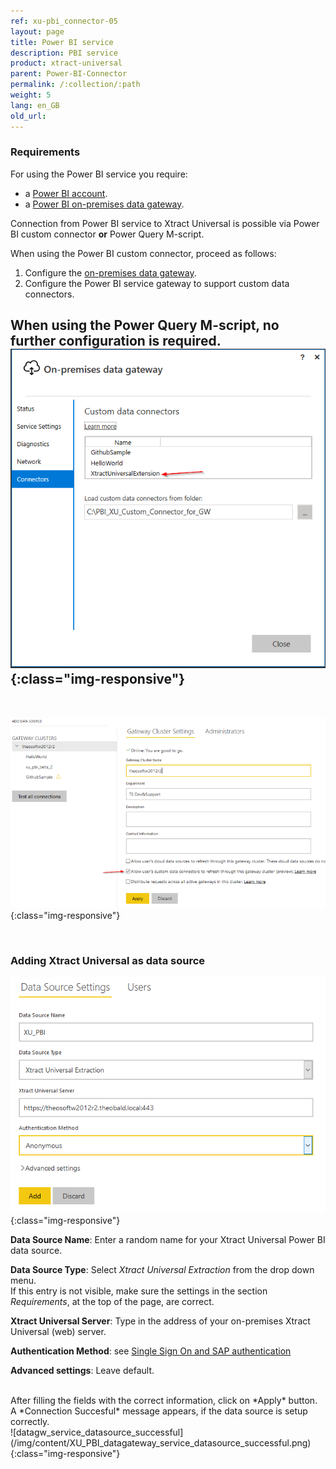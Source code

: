 ```yaml
---
ref: xu-pbi_connector-05
layout: page
title: Power BI service
description: PBI service
product: xtract-universal
parent: Power-BI-Connector
permalink: /:collection/:path
weight: 5
lang: en_GB
old_url:
---
```



### Requirements

For using the Power BI service you require:
* a [Power BI account](https://powerbi.microsoft.com/en-us/landing/signin/). 
* a [Power BI on-premises data gateway](https://powerbi.microsoft.com/en-us/gateway/).

Connection from Power BI service to Xtract Universal is possible via Power BI custom connector **or** Power Query M-script.

When using the Power BI custom connector, proceed as follows:
1. Configure the [on-premises data gateway](https://docs.microsoft.com/en-us/power-bi/service-gateway-custom-connectors).
2. Configure the Power BI service gateway to support custom data connectors. 

When using the Power Query M-script, no further configuration is required.
![datagw_custom_conn](/img/content/XU_PBI_datagateway_config.png){:class="img-responsive"}
---
<br>

![datagw_service_custom_conn](/img/content/XU_PBI_datagateway_service_config.png){:class="img-responsive"}


<br>

### Adding Xtract Universal as data source

![datagw_service_datasource](/img/content/XU_PBI_datagateway_service_datasource.png){:class="img-responsive"}

**Data Source Name**: Enter a random name for your Xtract Universal Power BI data source.

**Data Source Type**: Select *Xtract Universal Extraction* from the drop down menu. 
<br> If this entry is not visible, make sure the settings in the section *Requirements*, at the top of the page, are correct.

**Xtract Universal Server**: Type in the address of your on-premises Xtract Universal (web) server. 

**Authentication Method**: see [Single Sign On and SAP authentication](./pbi-SSO)

**Advanced settings**: Leave default.

<br>
After filling the fields with the correct information, click on *Apply* button.
A *Connection Succesful* message appears, if the data source is setup correctly.
<br>
![datagw_service_datasource_successful](/img/content/XU_PBI_datagateway_service_datasource_successful.png){:class="img-responsive"}